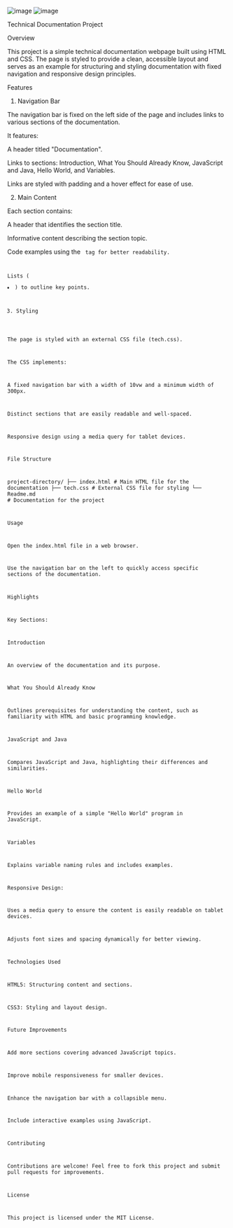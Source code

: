 ![image](https://github.com/user-attachments/assets/33c5593e-16bc-4564-9075-0b6e0403d3fb)
![image](https://github.com/user-attachments/assets/26bb02bc-39e0-45ff-9544-1d744decb80f)

Technical Documentation Project

Overview

This project is a simple technical documentation webpage built using HTML and CSS. The page is styled to provide a clean, accessible layout and serves as an example for structuring and styling documentation with fixed navigation and responsive design principles.

Features

1. Navigation Bar

The navigation bar is fixed on the left side of the page and includes links to various sections of the documentation.

It features:

A header titled "Documentation".

Links to sections: Introduction, What You Should Already Know, JavaScript and Java, Hello World, and Variables.

Links are styled with padding and a hover effect for ease of use.

2. Main Content

Each section contains:

A header that identifies the section title.

Informative content describing the section topic.

Code examples using the <code> tag for better readability.

Lists (<li>) to outline key points.

3. Styling

The page is styled with an external CSS file (tech.css).

The CSS implements:

A fixed navigation bar with a width of 10vw and a minimum width of 300px.

Distinct sections that are easily readable and well-spaced.

Responsive design using a media query for tablet devices.

File Structure

project-directory/
├── index.html   # Main HTML file for the documentation
├── tech.css     # External CSS file for styling
└── Readme.md    # Documentation for the project

Usage

Open the index.html file in a web browser.

Use the navigation bar on the left to quickly access specific sections of the documentation.

Highlights

Key Sections:

Introduction

An overview of the documentation and its purpose.

What You Should Already Know

Outlines prerequisites for understanding the content, such as familiarity with HTML and basic programming knowledge.

JavaScript and Java

Compares JavaScript and Java, highlighting their differences and similarities.

Hello World

Provides an example of a simple "Hello World" program in JavaScript.

Variables

Explains variable naming rules and includes examples.

Responsive Design:

Uses a media query to ensure the content is easily readable on tablet devices.

Adjusts font sizes and spacing dynamically for better viewing.

Technologies Used

HTML5: Structuring content and sections.

CSS3: Styling and layout design.

Future Improvements

Add more sections covering advanced JavaScript topics.

Improve mobile responsiveness for smaller devices.

Enhance the navigation bar with a collapsible menu.

Include interactive examples using JavaScript.

Contributing

Contributions are welcome! Feel free to fork this project and submit pull requests for improvements.

License

This project is licensed under the MIT License.

